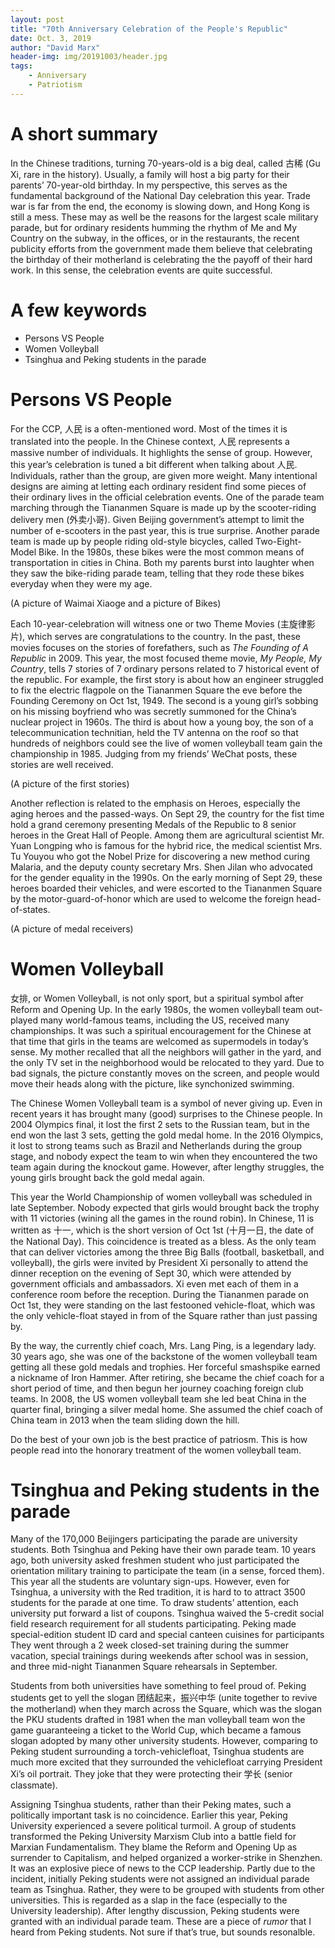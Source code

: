 ```yaml
---
layout: post
title: "70th Anniversary Celebration of the People's Republic"
date: Oct. 3, 2019
author: "David Marx"
header-img: img/20191003/header.jpg
tags:
    - Anniversary
    - Patriotism
---
```


# A short summary

In the Chinese traditions, turning 70-years-old is a big deal, called 古稀 (Gu Xi, rare in the history). Usually, a family will host a big party for their parents’ 70-year-old birthday. In my perspective, this serves as the fundamental background of the National Day celebration this year. Trade war is far from the end, the economy is slowing down, and Hong Kong is still a mess. These may as well be the reasons for the largest scale military parade, but for ordinary residents humming the rhythm of Me and My Country on the subway, in the offices, or in the restaurants, the recent publicity efforts from the government made them believe that celebrating the birthday of their motherland is celebrating the the payoff of their hard work. In this sense, the celebration events are quite successful.

# A few keywords
- Persons VS People
- Women Volleyball
- Tsinghua and Peking students in the parade

# Persons VS People

For the CCP, 人民 is a often-mentioned word. Most of the times it is translated into the people. In the Chinese context, 人民 represents a massive number of individuals. It highlights the sense of group. However, this year’s celebration is tuned a bit different when talking about 人民. Individuals, rather than the group, are given more weight. Many intentional designs are aiming at letting each ordinary resident find some pieces of their ordinary lives in the official celebration events. One of the parade team marching through the Tiananmen Square is made up by the scooter-riding delivery men (外卖小哥). Given Beijing government’s attempt to limit the number of e-scooters in the past year, this is true surprise. Another parade team is made up by people riding old-style bicycles, called Two-Eight-Model Bike. In the 1980s, these bikes were the most common means of transportation in cities in China. Both my parents burst into laughter when they saw the bike-riding parade team, telling that they rode these bikes everyday when they were my age.

(A picture of Waimai Xiaoge and a picture of Bikes)

Each 10-year-celebration will witness one or two Theme Movies (主旋律影片), which serves are congratulations to the country. In the past, these movies focuses on the stories of forefathers, such as *The Founding of A Republic* in 2009. This year, the most focused theme movie, *My People, My Country*, tells 7 stories of 7 ordinary persons related to 7 historical event of the republic. For example, the first story is about how an engineer struggled to fix the electric flagpole on the Tiananmen Square the eve before the Founding Ceremony on Oct 1st, 1949. The second is a young girl’s sobbing on his missing boyfriend who was secretly summoned for the China’s nuclear project in 1960s. The third is about how a young boy, the son of a telecommunication technitian, held the TV antenna on the roof so that hundreds of neighbors could see the live of women volleyball team gain the championship in 1985. Judging from my friends’ WeChat posts, these stories are well received.

(A picture of the first stories)

Another reflection is related to the emphasis on Heroes, especially the aging heroes and the passed-ways. On Sept 29, the country for the fist time hold a grand ceremony presenting Medals of the Republic to 8 senior heroes in the Great Hall of People. Among them are agricultural scientist Mr. Yuan Longping who is famous for the hybrid rice, the medical scientist Mrs. Tu Youyou who got the Nobel Prize for discovering a new method curing Malaria, and the deputy county secretary Mrs. Shen Jilan who advocated for the gender equality in the 1990s. On the early morning of Sept 29, these heroes boarded their vehicles, and were escorted to the Tiananmen Square by the motor-guard-of-honor which are used to welcome the foreign head-of-states.

(A picture of medal receivers)


# Women Volleyball

女排, or Women Volleyball, is not only sport, but a spiritual symbol after Reform and Opening Up. In the early 1980s, the women volleyball team out-played many world-famous teams, including the US, received many championships. It was such a spiritual encouragement for the Chinese at that time that girls in the teams are welcomed as supermodels in today’s sense. My mother recalled that all the neighbors will gather in the yard, and the only TV set in the neighborhood would be relocated to they yard. Due to bad signals, the picture constantly moves on the screen, and people would move their heads along with the picture, like synchonized swimming.  

The Chinese Women Volleyball team is a symbol of never giving up. Even in recent years it has brought many (good) surprises to the Chinese people. In 2004 Olympics final, it lost the first 2 sets to the Russian team, but in the end won the last 3 sets, getting the gold medal home. In the 2016 Olympics, it lost to strong teams such as Brazil and Netherlands during the group stage, and nobody expect the team to win when they encountered the two team again during the knockout game. However, after lengthy struggles, the young girls brought back the gold medal again.

This year the World Championship of women volleyball was scheduled in late September. Nobody expected that girls would brought back the trophy with 11 victories (wining all the games in the round robin). In Chinese, 11 is written as 十一, which is the short version of Oct 1st (十月一日, the date of the National Day).  This coincidence is treated as a bless. As the only team that can deliver victories among the three Big Balls (football, basketball, and volleyball), the girls were invited by President Xi personally to attend the dinner reception on the evening of Sept 30, which were attended by government officials and ambassadors. Xi even met each of them in a conference room before the reception. During the Tiananmen parade on Oct 1st, they were standing on the last festooned vehicle-float, which was the only vehicle-float stayed in from of the Square rather than just passing by.

By the way, the currently chief coach, Mrs. Lang Ping, is a legendary lady. 30 years ago, she was one of the backstone of the women volleyball team getting all these gold medals and trophies. Her forceful smashspike earned a nickname of Iron Hammer. After retiring, she became the chief coach for a short period of time, and then begun her journey coaching foreign club teams. In 2008, the US women volleyball team she led beat China in the quarter final, bringing a silver medal home. She assumed the chief coach of China team in 2013 when the team sliding down the hill.

Do the best of your own job is the best practice of patriosm. This is how people read into the honorary treatment of the women volleyball team.


# Tsinghua and Peking students in the parade

Many of the 170,000 Beijingers participating the parade are university students. Both Tsinghua and Peking have their own parade team. 10 years ago, both university asked freshmen student who just participated the orientation military training to participate the team (in a sense, forced them). This year all the students are voluntary sign-ups. However, even for Tsinghua, a university with the Red tradition, it is hard to to attract 3500  students for the parade at one time. To draw students’ attention, each university put forward a list of coupons. Tsinghua waived the 5-credit social field research requirement for all students participating. Peking made special-edition student ID card and special canteen cuisines for participants They went through a 2 week closed-set training during the summer vacation, special trainings during weekends after school was in session, and three mid-night Tiananmen Square rehearsals in September.

Students from both universities have something to feel proud of. Peking students get to yell the slogan 团结起来，振兴中华 (unite together to revive the motherland) when they march across the Square, which was the slogan the PKU students drafted in 1981 when the man volleyball team won the game guaranteeing a ticket to the World Cup, which became a famous slogan adopted by many other university students. However, comparing to Peking student surrounding a torch-vehiclefloat, Tsinghua students are much more excited that they surrounded the vehiclefloat carrying President Xi’s oil portrait. They joke that they were protecting their 学长 (senior classmate).

Assigning Tsinghua students, rather than their Peking mates,  such a politically important task is no coincidence. Earlier this year, Peking University experienced a severe political turmoil. A group of students transformed the Peking University Marxism Club into a battle field for Marxian Fundamentalism. They blame the Reform and Opening Up as surrender to Capitalism, and helped organized a worker-strike in Shenzhen. It was an explosive piece of news to the CCP leadership. Partly due to the incident, initially Peking students were not assigned an individual parade team as Tsinghua. Rather, they were to be grouped with students from other universities. This is regarded as a slap in the face (especially to the University leadership). After lengthy discussion, Peking students were granted with an individual parade team. These are a piece of *rumor* that I heard from Peking students. Not sure if that’s true, but sounds resonalble.
